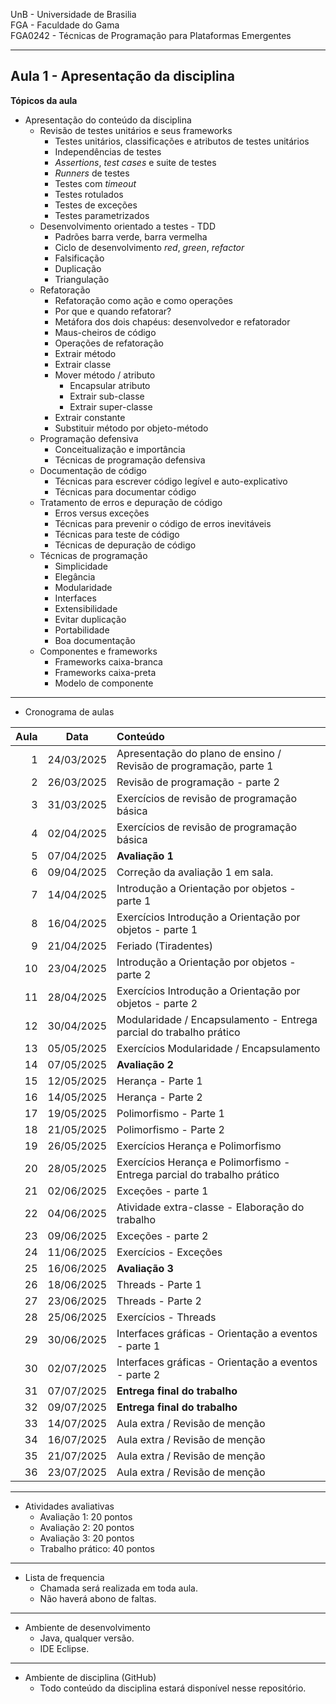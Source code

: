 
UnB - Universidade de Brasilia  
FGA - Faculdade do Gama  
FGA0242 - Técnicas de Programação para Plataformas Emergentes

---
## Aula 1 - Apresentação da disciplina

**Tópicos da aula**
- Apresentação do conteúdo da disciplina
  - Revisão de testes unitários e seus frameworks
      - Testes unitários, classificações e atributos de testes unitários
      - Independências de testes
      - _Assertions_, _test cases_ e suite de testes
      - _Runners_ de testes 
      - Testes com _timeout_
      - Testes rotulados
      - Testes de exceções
      - Testes parametrizados
  - Desenvolvimento orientado a testes - TDD
      - Padrões barra verde, barra vermelha
      - Ciclo de desenvolvimento _red_, _green_, _refactor_
      - Falsificação
      - Duplicação
      - Triangulação
  - Refatoração
      - Refatoração como ação e como operações
      - Por que e quando refatorar?
      - Metáfora dos dois chapéus: desenvolvedor e refatorador
      - Maus-cheiros de código
      - Operações de refatoração
	  - Extrair método
	  - Extrair classe
	  - Mover método / atributo
          - Encapsular atributo
          - Extrair sub-classe
          - Extrair super-classe
	  - Extrair constante
	  - Substituir método por objeto-método
  - Programação defensiva
      - Conceitualização e importância
      - Técnicas de programação defensiva
  - Documentação de código
      - Técnicas para escrever código legível e auto-explicativo
      - Técnicas para documentar código
  - Tratamento de erros e depuração de código
      - Erros versus exceções
      - Técnicas para prevenir o código de erros inevitáveis
      - Técnicas para teste de código
      - Técnicas de depuração de código 
  - Técnicas de programação
      - Simplicidade
      - Elegância
      - Modularidade
      - Interfaces
      - Extensibilidade
      - Evitar duplicação
      - Portabilidade
      - Boa documentação
  - Componentes e frameworks
      - Frameworks caixa-branca
      - Frameworks caixa-preta
      - Modelo de componente


---
- Cronograma de aulas

**Aula**  | **Data**                 | **Conteúdo**
---------:|:------------------------:|:----------
1         |   24/03/2025             |  Apresentação do plano de ensino / Revisão de programação, parte 1
2         |   26/03/2025             |  Revisão de programação - parte 2
3         |   31/03/2025             |  Exercícios de revisão de programação básica
4         |   02/04/2025             |  Exercícios de revisão de programação básica
5         |   07/04/2025             |  **Avaliação 1**
6         |   09/04/2025             |  Correção da avaliação 1 em sala. 
7         |   14/04/2025             |  Introdução a Orientação por objetos - parte 1
8         |   16/04/2025             |  Exercícios Introdução a Orientação por objetos - parte 1
9         |   21/04/2025             |  Feriado (Tiradentes)
10        |   23/04/2025             |  Introdução a Orientação por objetos - parte 2
11        |   28/04/2025             |  Exercícios Introdução a Orientação por objetos - parte 2
12        |   30/04/2025             |  Modularidade / Encapsulamento - Entrega parcial do trabalho prático
13        |   05/05/2025             |  Exercícios Modularidade / Encapsulamento
14        |   07/05/2025             |  **Avaliação 2**
15        |   12/05/2025             |  Herança - Parte 1
16        |   14/05/2025             |  Herança - Parte 2
17        |   19/05/2025             |  Polimorfismo - Parte 1
18        |   21/05/2025             |  Polimorfismo - Parte 2
19        |   26/05/2025             |  Exercícios Herança e Polimorfismo
20        |   28/05/2025             |  Exercícios Herança e Polimorfismo - Entrega parcial do trabalho prático
21        |   02/06/2025             |  Exceções - parte 1
22        |   04/06/2025             |  Atividade extra-classe - Elaboração do trabalho
23        |   09/06/2025             |  Exceções - parte 2
24        |   11/06/2025             |  Exercícios - Exceções
25        |   16/06/2025             |  **Avaliação 3**
26        |   18/06/2025             |  Threads - Parte 1
27        |   23/06/2025             |  Threads - Parte 2
28        |   25/06/2025             |  Exercícios - Threads
29        |   30/06/2025             |  Interfaces gráficas - Orientação a eventos - parte 1
30        |   02/07/2025             |  Interfaces gráficas - Orientação a eventos - parte 2
31        |   07/07/2025             |  **Entrega final do trabalho** 
32        |   09/07/2025             |  **Entrega final do trabalho** 
33        |   14/07/2025             |  Aula extra / Revisão de menção
34        |   16/07/2025             |  Aula extra / Revisão de menção
35        |   21/07/2025             |  Aula extra / Revisão de menção
36        |   23/07/2025             |  Aula extra / Revisão de menção                       

---
- Atividades avaliativas
    - Avaliação 1: 20 pontos
    - Avaliação 2: 20 pontos
    - Avaliação 3: 20 pontos
    - Trabalho prático: 40 pontos

---
- Lista de frequencia
    - Chamada será realizada em toda aula. 
    - Não haverá abono de faltas. 

--- 
- Ambiente de desenvolvimento
    - Java, qualquer versão.
    - IDE Eclipse. 
---
- Ambiente de disciplina (GitHub)
    - Todo conteúdo da disciplina estará disponível nesse repositório. 
